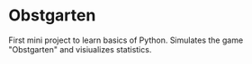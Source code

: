 # Obstgarten
First mini project to learn basics of Python. Simulates the game "Obstgarten" and visiualizes statistics.
